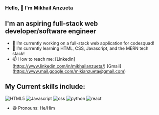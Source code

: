 ### Hello, 👋 I'm Mikhail Anzueta
## I'm an aspiring full-stack web developer/software engineer

- 🔭 I’m currently working on a full-stack web application for codesquad!
- 🌱 I’m currently learning HTML, CSS, Javascript, and the MERN tech stack!
- 📫 How to reach me: [Linkedin] (https://www.linkedin.com/in/mikhailanzueta/) [Gmail] (https://www.mail.google.com/mikianzueta@gmail.com)
  

## My Current skills include:
![HTML5](https://img.shields.io/badge/html5-%23E34F26.svg?style=for-the-badge&logo=html5&logoColor=white)
![Javascript](https://img.shields.io/badge/javascript-%23E34F26.svg?style=for-the-badge&logo=html5&logoColor=white)
![css](https://img.shields.io/badge/css-%23E34F26.svg?style=for-the-badge&logo=html5&logoColor=white)
![python](https://img.shields.io/badge/python-%23E34F26.svg?style=for-the-badge&logo=html5&logoColor=white)
![react](https://img.shields.io/badge/react-%23E34F26.svg?style=for-the-badge&logo=html5&logoColor=white)

  
- 😄 Pronouns: He/Him
